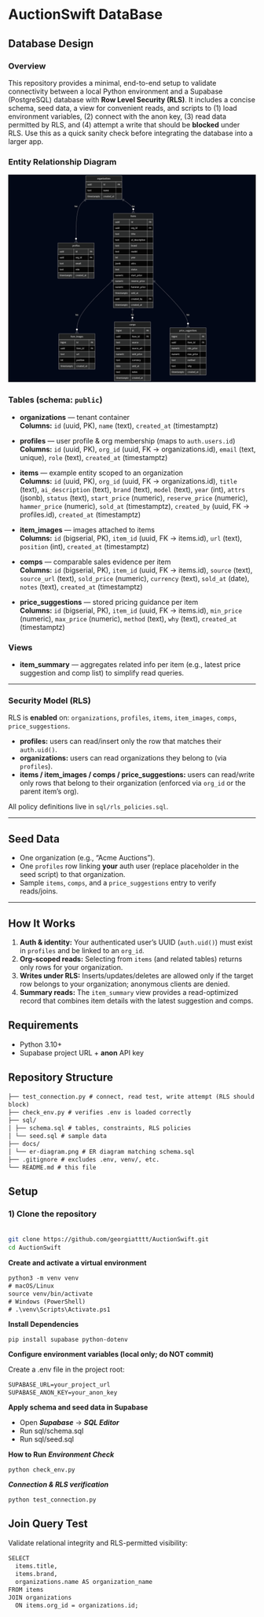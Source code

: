 # AuctionSwift DataBase
## Database Design
### Overview
This repository provides a minimal, end-to-end setup to validate connectivity between a local Python environment and a Supabase (PostgreSQL) database with **Row Level Security (RLS)**. It includes a concise schema, seed data, a view for convenient reads, and scripts to (1) load environment variables, (2) connect with the anon key, (3) read data permitted by RLS, and (4) attempt a write that should be **blocked** under RLS. Use this as a quick sanity check before integrating the database into a larger app.


### Entity Relationship Diagram

![ER Diagram](./docs/er-diagram.png)


### Tables (schema: `public`)

- **organizations** — tenant container  
  **Columns:** `id` (uuid, PK), `name` (text), `created_at` (timestamptz)

- **profiles** — user profile & org membership (maps to `auth.users.id`)  
  **Columns:** `id` (uuid, PK), `org_id` (uuid, FK → organizations.id), `email` (text, unique), `role` (text), `created_at` (timestamptz)

- **items** — example entity scoped to an organization  
  **Columns:** `id` (uuid, PK), `org_id` (uuid, FK → organizations.id), `title` (text), `ai_description` (text), `brand` (text), `model` (text), `year` (int), `attrs` (jsonb), `status` (text), `start_price` (numeric), `reserve_price` (numeric), `hammer_price` (numeric), `sold_at` (timestamptz), `created_by` (uuid, FK → profiles.id), `created_at` (timestamptz)

- **item_images** — images attached to items  
  **Columns:** `id` (bigserial, PK), `item_id` (uuid, FK → items.id), `url` (text), `position` (int), `created_at` (timestamptz)

- **comps** — comparable sales evidence per item  
  **Columns:** `id` (bigserial, PK), `item_id` (uuid, FK → items.id), `source` (text), `source_url` (text), `sold_price` (numeric), `currency` (text), `sold_at` (date), `notes` (text), `created_at` (timestamptz)

- **price_suggestions** — stored pricing guidance per item  
  **Columns:** `id` (bigserial, PK), `item_id` (uuid, FK → items.id), `min_price` (numeric), `max_price` (numeric), `method` (text), `why` (text), `created_at` (timestamptz)

### Views

- **item_summary** — aggregates related info per item (e.g., latest price suggestion and comp list) to simplify read queries.

---

### Security Model (RLS)

RLS is **enabled** on: `organizations`, `profiles`, `items`, `item_images`, `comps`, `price_suggestions`.

- **profiles:** users can read/insert only the row that matches their `auth.uid()`.  
- **organizations:** users can read organizations they belong to (via `profiles`).  
- **items / item_images / comps / price_suggestions:** users can read/write only rows that belong to their organization (enforced via `org_id` or the parent item’s org).

All policy definitions live in `sql/rls_policies.sql`.

---

## Seed Data

- One organization (e.g., “Acme Auctions”).  
- One `profiles` row linking **your** auth user (replace placeholder in the seed script) to that organization.  
- Sample `items`, `comps`, and a `price_suggestions` entry to verify reads/joins.

---

## How It Works

1. **Auth & identity:** Your authenticated user’s UUID (`auth.uid()`) must exist in `profiles` and be linked to an `org_id`.  
2. **Org-scoped reads:** Selecting from `items` (and related tables) returns only rows for your organization.  
3. **Writes under RLS:** Inserts/updates/deletes are allowed only if the target row belongs to your organization; anonymous clients are denied.  
4. **Summary reads:** The `item_summary` view provides a read-optimized record that combines item details with the latest suggestion and comps.



## Requirements
- Python 3.10+
- Supabase project URL + **anon** API key



## Repository Structure

```
├── test_connection.py # connect, read test, write attempt (RLS should block)
├── check_env.py # verifies .env is loaded correctly
├── sql/
│ ├── schema.sql # tables, constraints, RLS policies
│ └── seed.sql # sample data
├── docs/
│ └── er-diagram.png # ER diagram matching schema.sql
├── .gitignore # excludes .env, venv/, etc.
└── README.md # this file

```




## Setup

### 1) Clone the repository
```bash

git clone https://github.com/georgiatttt/AuctionSwift.git
cd AuctionSwift

```
**Create and activate a virtual environment**
```
python3 -m venv venv
# macOS/Linux
source venv/bin/activate
# Windows (PowerShell)
# .\venv\Scripts\Activate.ps1
```
**Install Dependencies**
```
pip install supabase python-dotenv
```
**Configure environment variables (local only; do NOT commit)**

Create a .env file in the project root:
```
SUPABASE_URL=your_project_url
SUPABASE_ANON_KEY=your_anon_key
```
**Apply schema and seed data in Supabase**

- Open ***Supabase*** -> ***SQL Editor***
- Run sql/schema.sql
- Run sql/seed.sql

**How to Run**
***Environment Check***
```
python check_env.py
```
***Connection & RLS verification***
```
python test_connection.py
```
## Join Query Test
Validate relational integrity and RLS-permitted visibility:
```
SELECT 
  items.title,
  items.brand,
  organizations.name AS organization_name
FROM items
JOIN organizations
  ON items.org_id = organizations.id;
```
